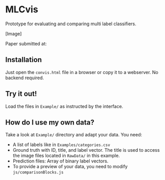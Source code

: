 # MLCvis
Prototype for evaluating and comparing multi label classifiers.

[Image]

Paper submitted at:

## Installation
Just open the `convis.html` file in a browser or copy it to a webserver. No backend required.

## Try it out!
Load the files in `Example/` as instructed by the interface.

## How do I use my own data?
Take a look at `Example/` directory and adapt your data. You need:
* A list of labels like in `Examples/categories.csv`
* Ground truth with ID, title, and label vector. The title is used to access the image files located in `RawData/` in this example.
* Prediction files: Array of binary label vectors.
* To provide a preview of your data, you need to modify `js/comparisonBlocks.js`

